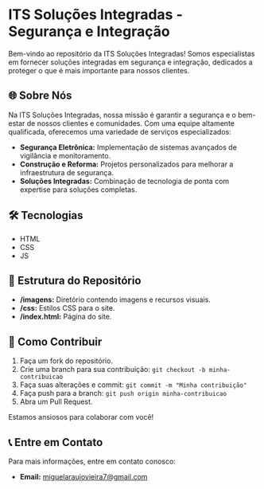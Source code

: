 # ITS Soluções Integradas - Segurança e Integração

Bem-vindo ao repositório da ITS Soluções Integradas! Somos especialistas em fornecer soluções integradas em segurança e integração, dedicados a proteger o que é mais importante para nossos clientes.

## 🌐 Sobre Nós

Na ITS Soluções Integradas, nossa missão é garantir a segurança e o bem-estar de nossos clientes e comunidades. Com uma equipe altamente qualificada, oferecemos uma variedade de serviços especializados:

- **Segurança Eletrônica:** Implementação de sistemas avançados de vigilância e monitoramento.
- **Construção e Reforma:** Projetos personalizados para melhorar a infraestrutura de segurança.
- **Soluções Integradas:** Combinação de tecnologia de ponta com expertise para soluções completas.

## 🛠️ Tecnologias

- HTML
- CSS
- JS

## 📁 Estrutura do Repositório

- **/imagens:** Diretório contendo imagens e recursos visuais.
- **/css:** Estilos CSS para o site.
- **/index.html:** Página do site.

## 🚀 Como Contribuir

1. Faça um fork do repositório.
2. Crie uma branch para sua contribuição: `git checkout -b minha-contribuicao`
3. Faça suas alterações e commit: `git commit -m "Minha contribuição"`
4. Faça push para a branch: `git push origin minha-contribuicao`
5. Abra um Pull Request.

Estamos ansiosos para colaborar com você!

## 📞 Entre em Contato

Para mais informações, entre em contato conosco:

- **Email:** [miguelaraujovieira7@gmail.com](mailto:miguelaraujovieira7@gmail.com)
